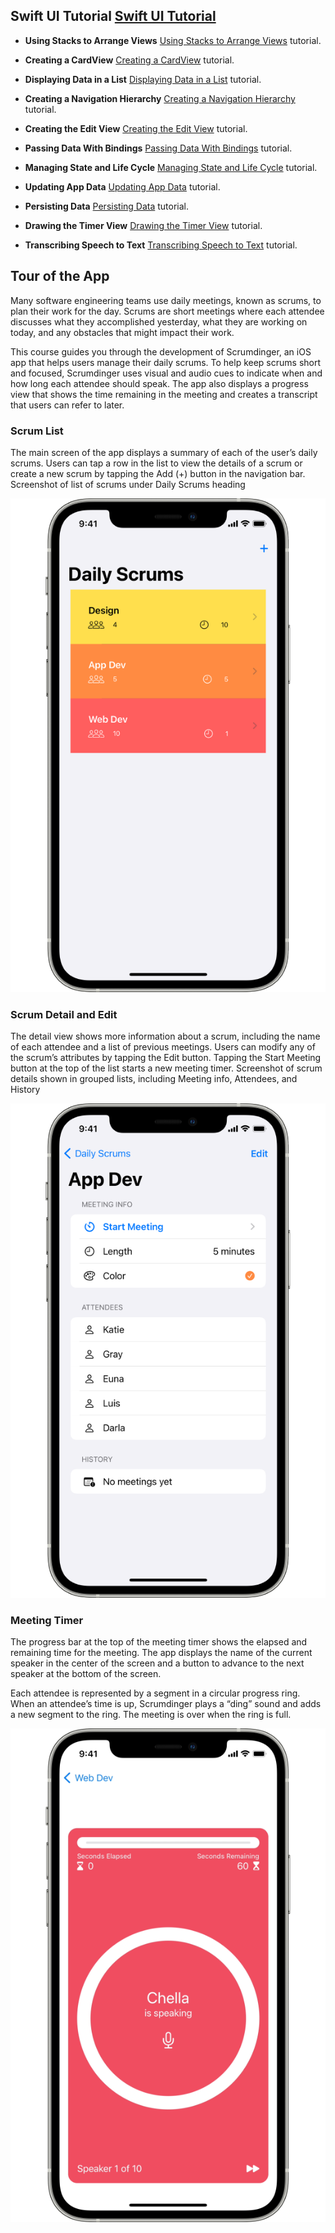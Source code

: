 ## Swift UI Tutorial [Swift UI Tutorial](https://developer.apple.com/tutorials/app-dev-training/getting-started)

- **Using Stacks to Arrange Views** [Using Stacks to Arrange Views](https://developer.apple.com/tutorials/app-dev-training/using-stacks-to-arrange-views) tutorial.

- **Creating a CardView** [Creating a CardView](https://developer.apple.com/tutorials/app-dev-training/creating-a-cardview) tutorial.

- **Displaying Data in a List** [Displaying Data in a List](https://developer.apple.com/tutorials/app-dev-training/displaying-data-in-a-list) tutorial.

- **Creating a Navigation Hierarchy** [Creating a Navigation Hierarchy](https://developer.apple.com/tutorials/app-dev-training/creating-a-navigation-hierarchy) tutorial.

- **Creating the Edit View** [Creating the Edit View](https://developer.apple.com/tutorials/app-dev-training/creating-the-edit-view) tutorial.

- **Passing Data With Bindings** [Passing Data With Bindings](https://developer.apple.com/tutorials/app-dev-training/passing-data-with-bindings) tutorial.

- **Managing State and Life Cycle** [Managing State and Life Cycle](https://developer.apple.com/tutorials/app-dev-training/managing-state-and-life-cycle) tutorial.

- **Updating App Data** [Updating App Data](https://developer.apple.com/tutorials/app-dev-training/updating-app-data) tutorial.

- **Persisting Data** [Persisting Data](https://developer.apple.com/tutorials/app-dev-training/persisting-data) tutorial.

- **Drawing the Timer View** [Drawing the Timer View](https://developer.apple.com/tutorials/app-dev-training/drawing-the-timer-view) tutorial.

- **Transcribing Speech to Text** [Transcribing Speech to Text](https://developer.apple.com/tutorials/app-dev-training/transcribing-speech-to-text) tutorial.

## Tour of the App

Many software engineering teams use daily meetings, known as scrums, to plan their work for the day. Scrums are short meetings where each attendee discusses what they accomplished yesterday, what they are working on today, and any obstacles that might impact their work.

This course guides you through the development of Scrumdinger, an iOS app that helps users manage their daily scrums. To help keep scrums short and focused, Scrumdinger uses visual and audio cues to indicate when and how long each attendee should speak. The app also displays a progress view that shows the time remaining in the meeting and creates a transcript that users can refer to later.

### Scrum List

The main screen of the app displays a summary of each of the user’s daily scrums. Users can tap a row in the list to view the details of a scrum or create a new scrum by tapping the Add (+) button in the navigation bar.
Screenshot of list of scrums under Daily Scrums heading

![Scrum List](/Images//ScrumList.png?raw=true "Scrum List")

### Scrum Detail and Edit

The detail view shows more information about a scrum, including the name of each attendee and a list of previous meetings. Users can modify any of the scrum’s attributes by tapping the Edit button. Tapping the Start Meeting button at the top of the list starts a new meeting timer.
Screenshot of scrum details shown in grouped lists, including Meeting info, Attendees, and History

![Scrum Detail and Edit](/Images/ScrumDetailandEdit.png?raw=true "Scrum Detail and Edit")

### Meeting Timer

The progress bar at the top of the meeting timer shows the elapsed and remaining time for the meeting. The app displays the name of the current speaker in the center of the screen and a button to advance to the next speaker at the bottom of the screen.

Each attendee is represented by a segment in a circular progress ring. When an attendee’s time is up, Scrumdinger plays a “ding” sound and adds a new segment to the ring. The meeting is over when the ring is full.

![Meeting Timer](/Images/MeetingTimer.png?raw=true "Meeting Timer")
